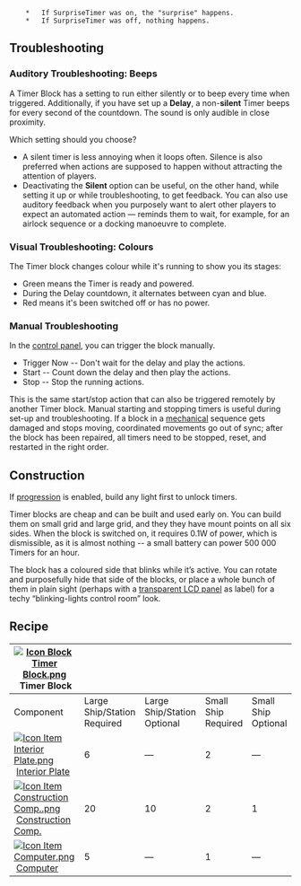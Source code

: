         *   If SurpriseTimer was on, the "surprise" happens.
        *   If SurpriseTimer was off, nothing happens.

## Troubleshooting

### Auditory Troubleshooting: Beeps

A Timer Block has a setting to run either silently or to beep every time when triggered. Additionally, if you have set up a **Delay**, a non-**silent** Timer beeps for every second of the countdown. The sound is only audible in close proximity.

Which setting should you choose?

*   A silent timer is less annoying when it loops often. Silence is also preferred when actions are supposed to happen without attracting the attention of players.
*   Deactivating the **Silent** option can be useful, on the other hand, while setting it up or while troubleshooting, to get feedback. You can also use auditory feedback when you purposely want to alert other players to expect an automated action — reminds them to wait, for example, for an airlock sequence or a docking manoeuvre to complete.

### Visual Troubleshooting: Colours

The Timer block changes colour while it's running to show you its stages:

*   Green means the Timer is ready and powered.
*   During the Delay countdown, it alternates between cyan and blue.
*   Red means it's been switched off or has no power.

### Manual Troubleshooting

In the [control panel](https://spaceengineers.wiki.gg/wiki/Control_Panel_Screen "Control Panel Screen"), you can trigger the block manually.

*   Trigger Now -- Don't wait for the delay and play the actions.
*   Start -- Count down the delay and then play the actions.
*   Stop -- Stop the running actions.

This is the same start/stop action that can also be triggered remotely by another Timer block. Manual starting and stopping timers is useful during set-up and troubleshooting. If a block in a [mechanical](https://spaceengineers.wiki.gg/wiki/Mechanical_Blocks "Mechanical Blocks") sequence gets damaged and stops moving, coordinated movements go out of sync; after the block has been repaired, all timers need to be stopped, reset, and restarted in the right order.

## Construction

If [progression](https://spaceengineers.wiki.gg/wiki/Progression "Progression") is enabled, build any light first to unlock timers.

Timer blocks are cheap and can be built and used early on. You can build them on small grid and large grid, and they they have mount points on all six sides. When the block is switched on, it requires 0.1W of power, which is dismissible, as it is almost nothing -- a small battery can power 500 000 Timers for an hour.

The block has a coloured side that blinks while it’s active. You can rotate and purposefully hide that side of the blocks, or place a whole bunch of them in plain sight (perhaps with a [transparent LCD panel](https://spaceengineers.wiki.gg/wiki/Transparent_LCD "Transparent LCD") as label) for a techy “blinking-lights control room” look.

## Recipe

| [![Icon Block Timer Block.png](https://spaceengineers.wiki.gg/images/thumb/Icon_Block_Timer_Block.png/21px-Icon_Block_Timer_Block.png?307e99)](https://spaceengineers.wiki.gg/wiki/Timer_Block "Timer Block") Timer Block |     |     |     |     |
| --- | --- | --- | --- | --- |
| Component | Large Ship/Station  <br>Required | Large Ship/Station  <br>Optional | Small Ship  <br>Required | Small Ship  <br>Optional |
| [![Icon Item Interior Plate.png](https://spaceengineers.wiki.gg/images/thumb/Icon_Item_Interior_Plate.png/21px-Icon_Item_Interior_Plate.png?d80f8e)](https://spaceengineers.wiki.gg/wiki/Interior_Plate "Interior Plate") [Interior Plate](https://spaceengineers.wiki.gg/wiki/Interior_Plate "Interior Plate") | 6   | —   | 2   | —   |
| [![Icon Item Construction Comp..png](https://spaceengineers.wiki.gg/images/thumb/Icon_Item_Construction_Comp..png/21px-Icon_Item_Construction_Comp..png?cdc26f)](https://spaceengineers.wiki.gg/wiki/Construction_Comp. "Construction Comp.") [Construction Comp.](https://spaceengineers.wiki.gg/wiki/Construction_Comp. "Construction Comp.") | 20  | 10  | 2   | 1   |
| [![Icon Item Computer.png](https://spaceengineers.wiki.gg/images/thumb/Icon_Item_Computer.png/21px-Icon_Item_Computer.png?65c1a4)](https://spaceengineers.wiki.gg/wiki/Computer "Computer") [Computer](https://spaceengineers.wiki.gg/wiki/Computer "Computer") | 5   | —   | 1   | —   |